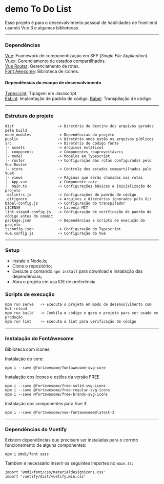 # demo To Do List

Esse projeto é para o desenvolvimento pessoal de habilidades de front-end usando Vue 3 e algumas bibliotecas.
<hr>

### Dependências
[Vue](https://vuejs.org/guide/introduction.html): Framework de componentização em SFP (*Single File Application*).<br>
[Vuex](https://vuex.vuejs.org/guide/): Gerenciamento de estados compartilhados.<br>
[Vue Router](https://router.vuejs.org/): Gerenciamento de rotas.<br>
[Font Awesome](https://fontawesome.com/docs): Biblioteca de ícones.

#### Dependências do escopo de desenvolvimento
[Typescript](https://www.typescriptlang.org/): Tipagem em Javascript.<br>
[EsLint](https://eslint.org/docs/latest/use/getting-started): Implantação de padrão de código.
[Babel](https://babeljs.io/): Transpilação de código
<hr>

### Estrutura do projeto
```
dist                    -> Diretório de destino dos arquivos gerados pela build
node_modules            -> Dependências do projeto
public                  -> Diretório onde estão os arquivos públicos
src                     -> Diretório do código fonte
|- assets               -> Arquivos estáticos
|- components           -> Componentes reaproveitáveis
|- model                -> Modelos em Typescript
|- router               -> Configuração das rotas configuradas pelo Vue Router
|- store                -> Controle dos estados compartilhados pelo VueX
|- views                -> Páginas que serão chamadas nas rotas
|  App.vue              -> Componente raiz
|  main.ts              -> Configurações básicas e inicialização do projeto
.eslintrc.js            -> Configurações do padrão de código
.gitignore              -> Arquivos e diretórios ignorados pelo Git
babel-config.js         -> Configuração do transpilador
LICENSE                 -> Licença MIT
lint-staged.config.js   -> Configuração de verificação do padrão de código antes do commit
package.json            -> Dependências e scripts de execução do projeto
tsconfig.json           -> Configuração do Typescript
vue.config.js           -> Configuração do Vue
```
<hr>

### Setup
* Instale o NodeJs;
* Clone o repositório;
* Execute o comando `npm install` para download e instalação das dependências;
* Abra o projeto em usa IDE de preferência

### Scripts de execução
```
npm run serve   -> Executa o projeto em modo de desenvolvimento com hot reload
npm run build   -> Combila o código e gera o projeto para ser usado em produção
npm run lint    -> Executa o lint para verificação do código
```
<hr>

### Instalação do FontAwesome
Biblioteca com ícones.

Instalação do core:
```
npm i --save @fortawesome/fontawesome-svg-core
```
Instalação dos ícones e estilos da versão FREE
```
npm i --save @fortawesome/free-solid-svg-icons
npm i --save @fortawesome/free-regular-svg-icons
npm i --save @fortawesome/free-brands-svg-icons
```
Instalação dos componentes para Vue 3
```
npm i --save @fortawesome/vue-fontawesome@latest-3
```
<hr>

### Dependências do Vuetify
Existem dependências que precisam ser instaladas para o correto funcionamento de alguns componentes:
```
npm i @mdi/font sass
```
Também é necessário inserir os seguintes importes no `main.ts`:
```
import '@mdi/font/css/materialdesignicons.css'
import 'vuetify/dist/vuetify.min.css'
```
